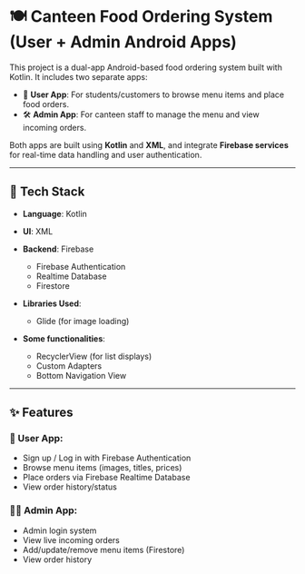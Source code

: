 # 🍽️ Canteen Food Ordering System (User + Admin Android Apps)

This project is a dual-app Android-based food ordering system built with Kotlin. It includes two separate apps:

- 📱 **User App**: For students/customers to browse menu items and place food orders.
- 🛠️ **Admin App**: For canteen staff to manage the menu and view incoming orders.

Both apps are built using **Kotlin** and **XML**, and integrate **Firebase services** for real-time data handling and user authentication.

---

## 🔧 Tech Stack

- **Language**: Kotlin
- **UI**: XML
- **Backend**: Firebase
  - Firebase Authentication
  - Realtime Database
  - Firestore
- **Libraries Used**:
  - Glide (for image loading)
 
- **Some functionalities**:   
  - RecyclerView (for list displays)
  - Custom Adapters
  - Bottom Navigation View

---

## ✨ Features

### 👤 User App:
- Sign up / Log in with Firebase Authentication
- Browse menu items (images, titles, prices)
- Place orders via Firebase Realtime Database
- View order history/status

### 🧑‍🍳 Admin App:
- Admin login system
- View live incoming orders
- Add/update/remove menu items (Firestore)
- View order history
